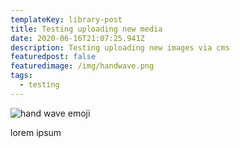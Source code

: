 ```yaml
---
templateKey: library-post
title: Testing uploading new media
date: 2020-06-16T21:07:25.941Z
description: Testing uploading new images via cms
featuredpost: false
featuredimage: /img/handwave.png
tags:
  - testing
---
```

![hand wave emoji](/img/handwave.png "image")

lorem ipsum
